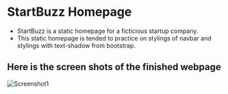 # StartBuzz Homepage
* StartBuzz is a static homepage for a ficticious startup company. 
* This static homepage is tended to practice on stylings of navbar and stylings with text-shadow from bootstrap. 

## Here is the screen shots of the finished webpage
![Screenshot1](https://github.com/kaiLiGit/Web_Development/blob/master/StartupLandingPage/StartupCompanyPage.png)
